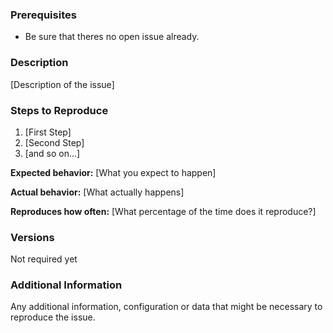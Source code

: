 ### Prerequisites

- Be sure that theres no open issue already.

### Description

[Description of the issue]

### Steps to Reproduce

1. [First Step]
2. [Second Step]
3. [and so on...]

**Expected behavior:** [What you expect to happen]

**Actual behavior:** [What actually happens]

**Reproduces how often:** [What percentage of the time does it reproduce?]

### Versions

Not required yet

### Additional Information

Any additional information, configuration or data that might be necessary to reproduce the issue.